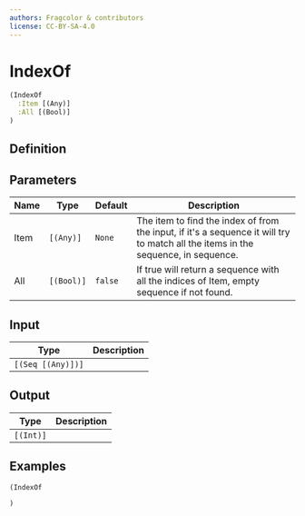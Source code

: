 ```yaml
---
authors: Fragcolor & contributors
license: CC-BY-SA-4.0
---
```



# IndexOf

```clojure
(IndexOf
  :Item [(Any)]
  :All [(Bool)]
)
```


## Definition




## Parameters

| Name | Type | Default | Description |
|------|------|---------|-------------|
| Item | `[(Any)]` | `None` | The item to find the index of from the input, if it's a sequence it will try to match all the items in the sequence, in sequence. |
| All | `[(Bool)]` | `false` | If true will return a sequence with all the indices of Item, empty sequence if not found. |


## Input

| Type | Description |
|------|-------------|
| `[(Seq [(Any)])]` |  |


## Output

| Type | Description |
|------|-------------|
| `[(Int)]` |  |


## Examples

```clojure
(IndexOf

)
```
